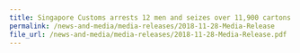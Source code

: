 ```yaml
---
title: Singapore Customs arrests 12 men and seizes over 11,900 cartons of duty-unpaid cigarettes from industrial premises in Tuas
permalink: /news-and-media/media-releases/2018-11-28-Media-Release
file_url: /news-and-media/media-releases/2018-11-28-Media-Release.pdf
---
```


